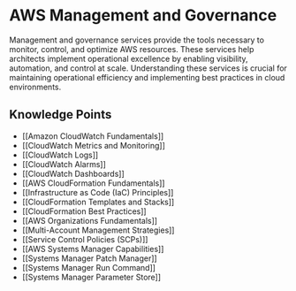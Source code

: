 # AWS Management and Governance

Management and governance services provide the tools necessary to monitor, control, and optimize AWS resources. These services help architects implement operational excellence by enabling visibility, automation, and control at scale. Understanding these services is crucial for maintaining operational efficiency and implementing best practices in cloud environments.

## Knowledge Points

- [[Amazon CloudWatch Fundamentals]]
- [[CloudWatch Metrics and Monitoring]]
- [[CloudWatch Logs]]
- [[CloudWatch Alarms]]
- [[CloudWatch Dashboards]]
- [[AWS CloudFormation Fundamentals]]
- [[Infrastructure as Code (IaC) Principles]]
- [[CloudFormation Templates and Stacks]]
- [[CloudFormation Best Practices]]
- [[AWS Organizations Fundamentals]]
- [[Multi-Account Management Strategies]]
- [[Service Control Policies (SCPs)]]
- [[AWS Systems Manager Capabilities]]
- [[Systems Manager Patch Manager]]
- [[Systems Manager Run Command]]
- [[Systems Manager Parameter Store]]
